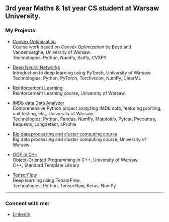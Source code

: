 ## 3rd year Maths & 1st year CS student at Warsaw University.

### My Projects:

- [Convex Optimization](https://github.com/dg7s/ConvexOptimization)  
  Course work based on *Convex Optimization* by Boyd and Vandenberghe, University of Warsaw.  
  Technologies: Python, NumPy, SciPy, CVXPY

- [Deep Neural Networks](https://github.com/dg7s/DeepNeuralNetworks)  
  Introduction to deep learning using PyTorch, University of Warsaw.  
  Technologies: Python, PyTorch, Torchvision, NumPy, ClearML

- [Reinforcement Learning](https://github.com/dg7s/ReinforcementLearning)  
  Reinforcement Learning course, University of Warsaw.
  
- [IMDb data Data Analyzer](https://gitlab.mimuw.edu.pl/dg448617/tools-supporting-data-analysis-in-python/-/tree/master/final_project)  
  Comprehensive Python project analyzing IMDb data, featuring profiling, unit testing, etc., University of Warsaw.  
  Technologies: Python, Pandas, NumPy, Matplotlib, Pytest, Pycountry, Requests, Langdetect, cProfile

- [Big data processing and cluster computing course](https://github.com/dg7s/BigDataProcessingClusterProgramming)  
  Big data processing and cluster computing course, University of Warsaw.
  
- [OOP in C++](https://github.com/dg7s/object-oriented-programming-cpp)  
  Object-Oriented Programming in C++, University of Warsaw.  
  C++, Standard Template Library

- [TensorFlow](https://github.com/dg7s/Deep_learning_tensorflow)  
  Deep learning using TensorFlow.  
  Technologies: Python, TensorFlow, Keras, NumPy

---

### Connect with me:

- [LinkedIn](https://www.linkedin.com/in/dominik-gawe%C5%82/)
